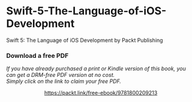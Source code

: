 # Swift-5-The-Language-of-iOS-Development
Swift 5: The Language of iOS Development by Packt Publishing
### Download a free PDF

 <i>If you have already purchased a print or Kindle version of this book, you can get a DRM-free PDF version at no cost.<br>Simply click on the link to claim your free PDF.</i>
<p align="center"> <a href="https://packt.link/free-ebook/9781800209213">https://packt.link/free-ebook/9781800209213 </a> </p>